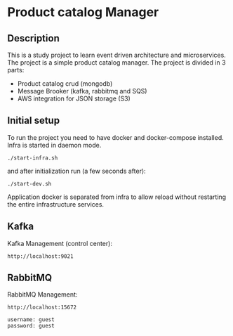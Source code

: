 # Product catalog Manager

## Description
This is a study project to learn event driven architecture and microservices. The project is a simple product catalog manager.
The project is divided in 3 parts:
- Product catalog crud (mongodb)
- Message Brooker (kafka, rabbitmq and SQS)
- AWS integration for JSON storage (S3)

## Initial setup
To run the project you need to have docker and docker-compose installed. Infra is started in daemon mode.
```shell
./start-infra.sh
```
and after initialization run (a few seconds after):
```shell
./start-dev.sh
```
Application docker is separated from infra to allow reload without restarting the entire infrastructure services.

## Kafka
Kafka Management (control center):
```shell
http://localhost:9021
```

## RabbitMQ
RabbitMQ Management:
```shell
http://localhost:15672

username: guest
password: guest
```


